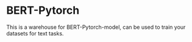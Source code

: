 # BERT-Pytorch
This is a warehouse for BERT-Pytorch-model, can be used to train your datasets for text tasks.
